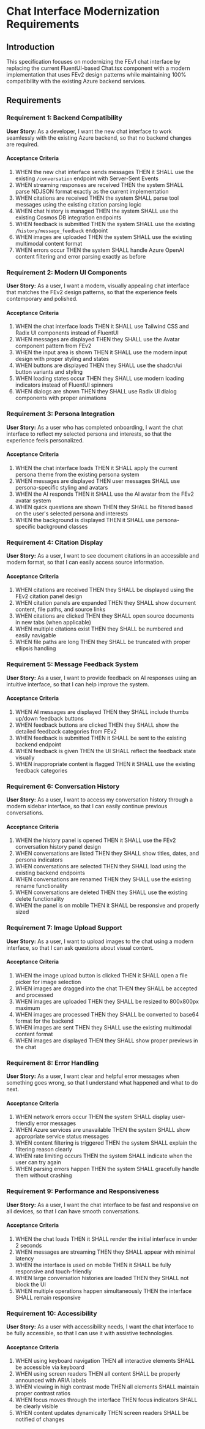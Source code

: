 # Chat Interface Modernization Requirements

## Introduction

This specification focuses on modernizing the FEv1 chat interface by replacing the current FluentUI-based Chat.tsx component with a modern implementation that uses FEv2 design patterns while maintaining 100% compatibility with the existing Azure backend services.

## Requirements

### Requirement 1: Backend Compatibility

**User Story:** As a developer, I want the new chat interface to work seamlessly with the existing Azure backend, so that no backend changes are required.

#### Acceptance Criteria

1. WHEN the new chat interface sends messages THEN it SHALL use the existing `/conversation` endpoint with Server-Sent Events
2. WHEN streaming responses are received THEN the system SHALL parse NDJSON format exactly as the current implementation
3. WHEN citations are received THEN the system SHALL parse tool messages using the existing citation parsing logic
4. WHEN chat history is managed THEN the system SHALL use the existing Cosmos DB integration endpoints
5. WHEN feedback is submitted THEN the system SHALL use the existing `/history/message_feedback` endpoint
6. WHEN images are uploaded THEN the system SHALL use the existing multimodal content format
7. WHEN errors occur THEN the system SHALL handle Azure OpenAI content filtering and error parsing exactly as before

### Requirement 2: Modern UI Components

**User Story:** As a user, I want a modern, visually appealing chat interface that matches the FEv2 design patterns, so that the experience feels contemporary and polished.

#### Acceptance Criteria

1. WHEN the chat interface loads THEN it SHALL use Tailwind CSS and Radix UI components instead of FluentUI
2. WHEN messages are displayed THEN they SHALL use the Avatar component pattern from FEv2
3. WHEN the input area is shown THEN it SHALL use the modern input design with proper styling and states
4. WHEN buttons are displayed THEN they SHALL use the shadcn/ui button variants and styling
5. WHEN loading states occur THEN they SHALL use modern loading indicators instead of FluentUI spinners
6. WHEN dialogs are shown THEN they SHALL use Radix UI dialog components with proper animations

### Requirement 3: Persona Integration

**User Story:** As a user who has completed onboarding, I want the chat interface to reflect my selected persona and interests, so that the experience feels personalized.

#### Acceptance Criteria

1. WHEN the chat interface loads THEN it SHALL apply the current persona theme from the existing persona system
2. WHEN messages are displayed THEN user messages SHALL use persona-specific styling and avatars
3. WHEN the AI responds THEN it SHALL use the AI avatar from the FEv2 avatar system
4. WHEN quick questions are shown THEN they SHALL be filtered based on the user's selected persona and interests
5. WHEN the background is displayed THEN it SHALL use persona-specific background classes

### Requirement 4: Citation Display

**User Story:** As a user, I want to see document citations in an accessible and modern format, so that I can easily access source information.

#### Acceptance Criteria

1. WHEN citations are received THEN they SHALL be displayed using the FEv2 citation panel design
2. WHEN citation panels are expanded THEN they SHALL show document content, file paths, and source links
3. WHEN citations are clicked THEN they SHALL open source documents in new tabs (when applicable)
4. WHEN multiple citations exist THEN they SHALL be numbered and easily navigable
5. WHEN file paths are long THEN they SHALL be truncated with proper ellipsis handling

### Requirement 5: Message Feedback System

**User Story:** As a user, I want to provide feedback on AI responses using an intuitive interface, so that I can help improve the system.

#### Acceptance Criteria

1. WHEN AI messages are displayed THEN they SHALL include thumbs up/down feedback buttons
2. WHEN feedback buttons are clicked THEN they SHALL show the detailed feedback categories from FEv2
3. WHEN feedback is submitted THEN it SHALL be sent to the existing backend endpoint
4. WHEN feedback is given THEN the UI SHALL reflect the feedback state visually
5. WHEN inappropriate content is flagged THEN it SHALL use the existing feedback categories

### Requirement 6: Conversation History

**User Story:** As a user, I want to access my conversation history through a modern sidebar interface, so that I can easily continue previous conversations.

#### Acceptance Criteria

1. WHEN the history panel is opened THEN it SHALL use the FEv2 conversation history panel design
2. WHEN conversations are listed THEN they SHALL show titles, dates, and persona indicators
3. WHEN conversations are selected THEN they SHALL load using the existing backend endpoints
4. WHEN conversations are renamed THEN they SHALL use the existing rename functionality
5. WHEN conversations are deleted THEN they SHALL use the existing delete functionality
6. WHEN the panel is on mobile THEN it SHALL be responsive and properly sized

### Requirement 7: Image Upload Support

**User Story:** As a user, I want to upload images to the chat using a modern interface, so that I can ask questions about visual content.

#### Acceptance Criteria

1. WHEN the image upload button is clicked THEN it SHALL open a file picker for image selection
2. WHEN images are dragged into the chat THEN they SHALL be accepted and processed
3. WHEN images are uploaded THEN they SHALL be resized to 800x800px maximum
4. WHEN images are processed THEN they SHALL be converted to base64 format for the backend
5. WHEN images are sent THEN they SHALL use the existing multimodal content format
6. WHEN images are displayed THEN they SHALL show proper previews in the chat

### Requirement 8: Error Handling

**User Story:** As a user, I want clear and helpful error messages when something goes wrong, so that I understand what happened and what to do next.

#### Acceptance Criteria

1. WHEN network errors occur THEN the system SHALL display user-friendly error messages
2. WHEN Azure services are unavailable THEN the system SHALL show appropriate service status messages
3. WHEN content filtering is triggered THEN the system SHALL explain the filtering reason clearly
4. WHEN rate limiting occurs THEN the system SHALL indicate when the user can try again
5. WHEN parsing errors happen THEN the system SHALL gracefully handle them without crashing

### Requirement 9: Performance and Responsiveness

**User Story:** As a user, I want the chat interface to be fast and responsive on all devices, so that I can have smooth conversations.

#### Acceptance Criteria

1. WHEN the chat loads THEN it SHALL render the initial interface in under 2 seconds
2. WHEN messages are streaming THEN they SHALL appear with minimal latency
3. WHEN the interface is used on mobile THEN it SHALL be fully responsive and touch-friendly
4. WHEN large conversation histories are loaded THEN they SHALL not block the UI
5. WHEN multiple operations happen simultaneously THEN the interface SHALL remain responsive

### Requirement 10: Accessibility

**User Story:** As a user with accessibility needs, I want the chat interface to be fully accessible, so that I can use it with assistive technologies.

#### Acceptance Criteria

1. WHEN using keyboard navigation THEN all interactive elements SHALL be accessible via keyboard
2. WHEN using screen readers THEN all content SHALL be properly announced with ARIA labels
3. WHEN viewing in high contrast mode THEN all elements SHALL maintain proper contrast ratios
4. WHEN focus moves through the interface THEN focus indicators SHALL be clearly visible
5. WHEN content updates dynamically THEN screen readers SHALL be notified of changes